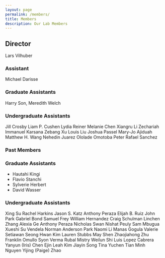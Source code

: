 ```yaml
---
layout: page
permalink: /members/
title: Members
description: Our Lab Members
---
```


<h2 class="year">Director</h2>
  
Lars Vilhuber

<h3 class="year">Assistant</h3>

Michael Darisse

<h3 class="year">Graduate Assistants</h3>
Harry Son, Meredith Welch


<h3 class="year">Undergraduate Assistants</h3>

Jill Crosby
Liam P. Cushen
Lydia Reiner
Melanie Chen
Xiangru Li
Zechariah Immanuel Karsana
Zebang Xu
Louis Liu
Joshua Passel
Mary-Jo Ajiduah
Matthew H. Wang
Nehedin Juarez
Ololade Omotoba 
Peter Rafael Sanchez

<h3 class="year">Past Members</h3>

### Graduate Assistants
- Hautahi Kingi
- Flavio Stanchi
- Sylverie Herbert
- David Wasser

### Undergraduate Assistants
Xing Su
Rachel Harkins
Jason S. Katz
Anthony Peraza
Elijah B. Ruiz
John Park
Gabriel Bond
Samuel Frey
William Hernandez
Craig Schulman
Linchen Zhang
Alexia Ge
Anthony Peraza
Nicholas Swan
Nishat Peuly
Sam Mbugua 
Xueshi Su
Vendela Norman
Anderson Park
Naomi Li
Manas Gogula 
Valerie Setiawan 
Seong Hwan Kim
Lauren Stubbs
May Shen 
Zhaojiahong Zhu
Franklin Omullo
Syon Verma
Rubal Mistry
Weilun Shi
Luis Lopez Cabrera
Yanyun (Iris) Chen
Ejin Leah Kim
Jiayin Song
Tina Yuchen Tian 
Minh Nguyen 
Yijing (Paige) Zhao
